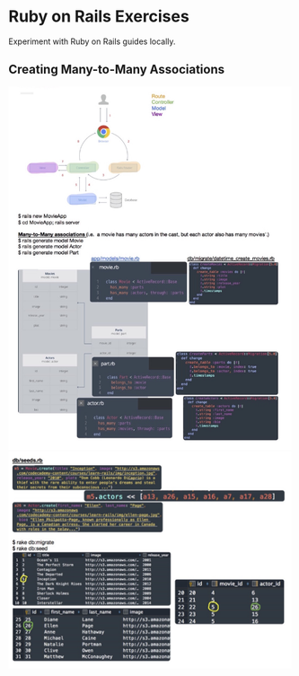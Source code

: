 # Ruby on Rails Exercises
Experiment with Ruby on Rails guides locally.

## Creating Many-to-Many Associations
<p align="left">
  <img src="/_images/associations1.jpg" />
    <img src="/_images/associations2.jpg" />
</p>
